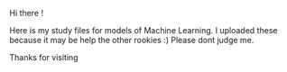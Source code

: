Hi there ! 

Here is my study files for models of Machine Learning. I uploaded these because it may be help the other rookies :) Please dont judge me. 

Thanks for visiting
